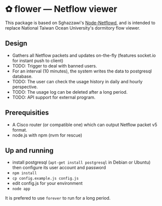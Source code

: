 ✿ flower — Netflow viewer
==========================

This package is based on Sghazzawi's [Node-Netflowd](https://github.com/Sghazzawi/Node-Netflowd),
and is intended to replace National Taiwan Ocean University's dormitory
flow viewer.

Design
------
* Gathers all Netflow packets and updates on-the-fly 
  (features socket.io for instant push to client)
* TODO: Trigger to deal with banned users.
* For an interval (10 minutes), the system writes the data to postgresql
  database.
* TODO: The user can check the usage history in daily and hourly
  perspective.
* TODO: The usage log can be deleted after a long period.
* TODO: API support for external program.

Prerequisities
--------------
* A Cisco router (or compatible one) which can output Netflow packet v5
  format.
* node.js with npm (nvm for rescue)

Up and running
--------------
* install postgresql (`apt-get install postgresql` in Debian or Ubuntu)
  then configure its user account and password
* `npm install`
* `cp config.example.js config.js`
* edit config.js for your environment
* `node app`

It is prefered to use `forever` to run for a long period.
